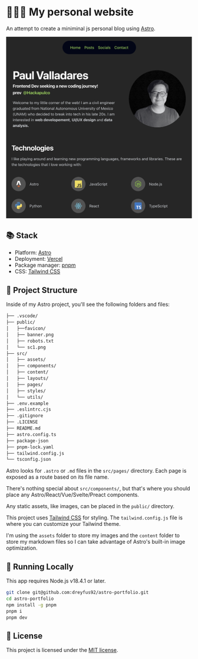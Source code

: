 # 🧑🏻‍💻 My personal website

An attempt to create a miniminal js personal blog using [Astro](https://astro.build/).

![screenshot](/public/sc1.png)

## 📚 Stack

- Platform: [Astro](https://astro.build/)
- Deployment: [Vercel](https://vercel.com/)
- Package manager: [pnpm](https://pnpm.io/)
- CSS: [Tailwind CSS](https://tailwindcss.com/)

## 🚀 Project Structure

Inside of my Astro project, you'll see the following folders and files:

```bash
├── .vscode/
├── public/
│   ├──favicon/
│   ├── banner.png
│   ├── robots.txt
│   └── sc1.png
├── src/
│   ├── assets/
│   ├── components/
│   ├── content/
│   ├── layouts/
│   ├── pages/
│   ├── styles/
│   └── utils/
├── .env.example
├── .eslintrc.cjs
├── .gitignore
├── .LICENSE
├── README.md
├── astro.config.ts
├── package-json
├── pnpm-lock.yaml
├── tailwind.config.js
└── tsconfig.json
```

Astro looks for `.astro` or `.md` files in the `src/pages/` directory. Each page is exposed as a route based on its file name.

There's nothing special about `src/components/`, but that's where you should place any Astro/React/Vue/Svelte/Preact components.

Any static assets, like images, can be placed in the `public/` directory.

This project uses [Tailwind CSS](https://tailwindcss.com/) for styling. The `tailwind.config.js` file is where you can customize your Tailwind theme.

I'm using the `assets` folder to store my images and the `content` folder to store my markdown files so I can take advantage of Astro's built-in image optimization.

## 🧞 Running Locally

This app requires Node.js v18.4.1 or later.

```bash
git clone git@github.com:dreyfus92/astro-portfolio.git
cd astro-portfolio
npm install -g pnpm
pnpm i
pnpm dev
```

## 📝 License

This project is licensed under the [MIT license](/LICENSE).
